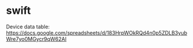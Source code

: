 # swift

Device data table: https://docs.google.com/spreadsheets/d/183HrpWOkRQd4n0p5ZDLB3yubWre7yo0MGycr9qW62AI
